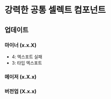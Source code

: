 # 강력한 공통 셀렉트 컴포넌트

## 업데이트

### 마이너 (x.x.X)

- 4: 엑스포트 실패
- 3: 타입 엑스포트

### 메이저 (x.X.x)

### 버전업 (X.x.x)